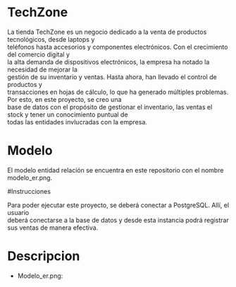 # TechZone

La tienda TechZone es un negocio dedicado a la venta de productos tecnológicos, desde laptops y  
teléfonos hasta accesorios y componentes electrónicos. Con el crecimiento del comercio digital y  
la alta demanda de dispositivos electrónicos, la empresa ha notado la necesidad de mejorar la  
gestión de su inventario y ventas. Hasta ahora, han llevado el control de productos y  
transacciones en hojas de cálculo, lo que ha generado múltiples problemas. Por esto, en este proyecto, se creo una  
base de datos con el propósito de gestionar el inventario, las ventas el stock y tener un conocimiento puntual de  
todas las entidades invlucradas con la empresa.  


# Modelo

 El modelo entidad relación se encuentra  en este repositorio con el nombre  
 modelo_er.png.

#Instrucciones  

Para poder ejecutar este proyecto, se deberá conectar a PostgreSQL. Allí, el usuario  
deberá conectarse a la base de datos y desde esta instancia podrá registrar   
sus ventas de manera efectiva.  


# Descripcion

- Modelo_er.png: 
